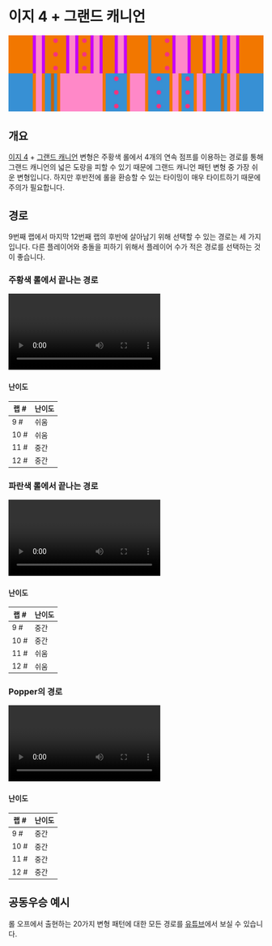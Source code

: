 # 이지 4 + 그랜드 캐니언

![Easy 4 + Grand Canyon](../images/variations/easy-4-grand-canyon.jpg)

## 개요

[이지 4](../rolls/easy-4.md#주황색-롤) + [그랜드 캐니언](../rolls/grand-canyon.md) 변형은 주황색 롤에서 4개의 연속 점프를 이용하는 경로를 통해 그랜드 캐니언의 넓은 도랑을 피할 수 있기 때문에 그랜드 캐니언 패턴 변형 중 가장 쉬운 변형입니다. 하지만 후반전에 롤을 환승할 수 있는 타이밍이 매우 타이트하기 때문에 주의가 필요합니다.

## 경로

9번째 랩에서 마지막 12번째 랩의 후반에 살아남기 위해 선택할 수 있는 경로는 세 가지입니다. 다른 플레이어와 충돌을 피하기 위해서 플레이어 수가 적은 경로를 선택하는 것이 좋습니다.

### 주황색 롤에서 끝나는 경로

<video controls>
  <source src="../../images/variations/easy-4-grand-canyon-end-on-orange.mp4" type="video/mp4">
</video>

#### 난이도

| 랩 #  | 난이도     |
| ----- | ---------- |
| 9 #   | 쉬움       |
| 10 #  | 쉬움       |
| 11 #  | 중간       |
| 12 #  | 중간       |

### 파란색 롤에서 끝나는 경로

<video controls>
  <source src="../../images/variations/easy-4-grand-canyon-end-on-blue.mp4" type="video/mp4">
</video>

#### 난이도

| 랩 #  | 난이도     |
| ----- | ---------- |
| 9 #   | 중간       |
| 10 #  | 중간       |
| 11 #  | 쉬움       |
| 12 #  | 쉬움       |

### Popper의 경로

<video controls>
  <source src="../../images/variations/easy-4-grand-canyon-poppers-path.mp4" type="video/mp4">
</video>

#### 난이도

| 랩 #  | 난이도     |
| ----- | ---------- |
| 9 #   | 중간       |
| 10 #  | 중간       |
| 11 #  | 중간       |
| 12 #  | 중간       |

## 공동우승 예시

롤 오프에서 출현하는 20가지 변형 패턴에 대한 모든 경로를 [유튜브](https://www.youtube.com/playlist?list=PLG_QNSp9ZgJLWYSNl4vY26VJCZeOQHO1F)에서 보실 수 있습니다.
